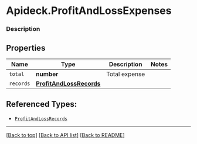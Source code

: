 # Apideck.ProfitAndLossExpenses

### Description

## Properties
Name | Type | Description | Notes
------------ | ------------- | ------------- | -------------
`total` | **number** | Total expense | 
`records` | [**ProfitAndLossRecords**](ProfitAndLossRecords.md) |  | 





## Referenced Types:

* [`ProfitAndLossRecords`](ProfitAndLossRecords.md)

---

[[Back to top]](#) [[Back to API list]](../../../../README.md#documentation-for-api-endpoints) [[Back to README]](../../../../README.md)


